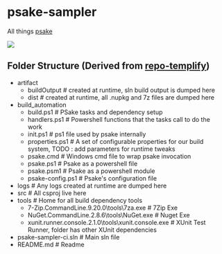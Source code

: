 # psake-sampler
All things [psake](https://github.com/psake/psake)

<img src="https://ci.appveyor.com/project/rahulballal/psake-sampler/branch/master" >

## Folder Structure (Derived from [repo-templify](https://github.com/rahulballal/repo-templify.git))

- artifact
	- buildOutput		# created at runtime, sln build output is dumped here
	- dist				# created at runtime, all .nupkg and 7z files are dumped here
- build_automation
	- build.ps1			# PSake tasks and dependency setup
	- handlers.ps1		# Powershell functions that the tasks call to do the work
	- init.ps1			# ps1 file used by psake internally
	- properties.ps1	# A set of configurable properties for our build system, TODO : add parameters for runtime tweaks
	- psake.cmd 		# Windows cmd file to wrap psake invocation
	- psake.ps1			# Psake as a powershell file
	- psake.psm1		# Psake as a powershell module
	- psake-config.ps1  # Psake's configuration file
- logs					# Any logs created at runtime are dumped here
- src 					# All csproj live here
- tools					# Home for all build dependency tools
	- 7-Zip.CommandLine.9.20.0\tools\7za.exe 	# 7Zip Exe
	- NuGet.CommandLine.2.8.6\tools\NuGet.exe 	# Nuget Exe
	- xunit.runner.console.2.1.0\tools\xunit.console.exe 	# XUnit Test Runner, folder has other XUnit dependencies
- psake-sampler-ci.sln 	# Main sln file
- README.md 			# Readme
